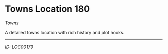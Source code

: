 # Towns Location 180

*Towns*

A detailed towns location with rich history and plot hooks.

---
*ID: LOC00179*